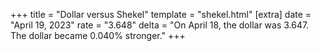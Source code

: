 +++
title = "Dollar versus Shekel"
template = "shekel.html"
[extra]
date = "April 19, 2023"
rate = "3.648"
delta = "On April 18, the dollar was 3.647. The dollar became 0.040% stronger."
+++
